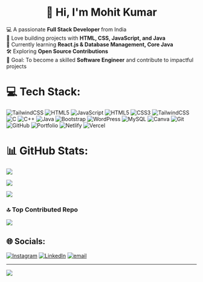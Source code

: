 <h1 align="center"> 🙋 Hi, I'm Mohit Kumar </h1>

💻 A passionate **Full Stack Developer** from India  
🚀 Love building projects with **HTML, CSS, JavaScript, and Java**  
🌱 Currently learning **React.js & Database Management, Core Java**  
🛠️ Exploring **Open Source Contributions**  
🎯 Goal: To become a skilled **Software Engineer** and contribute to impactful projects 

# 💻 Tech Stack:
![TailwindCSS](https://img.shields.io/badge/tailwindcss-%2338B2AC.svg?style=flat&logo=tailwind-css&logoColor=white) ![HTML5](https://img.shields.io/badge/html5-%23E34F26.svg?style=flat&logo=html5&logoColor=white) ![JavaScript](https://img.shields.io/badge/javascript-%23323330.svg?style=flat&logo=javascript&logoColor=%23F7DF1E) ![HTML5](https://img.shields.io/badge/html5-%23E34F26.svg?style=flat&logo=html5&logoColor=white) ![CSS3](https://img.shields.io/badge/css3-%231572B6.svg?style=flat&logo=css3&logoColor=white) ![TailwindCSS](https://img.shields.io/badge/tailwindcss-%2338B2AC.svg?style=flat&logo=tailwind-css&logoColor=white) ![C](https://img.shields.io/badge/c-%2300599C.svg?style=flat&logo=c&logoColor=white) ![C++](https://img.shields.io/badge/c++-%2300599C.svg?style=flat&logo=c%2B%2B&logoColor=white) ![Java](https://img.shields.io/badge/java-%23ED8B00.svg?style=flat&logo=openjdk&logoColor=white) ![Bootstrap](https://img.shields.io/badge/bootstrap-%238511FA.svg?style=flat&logo=bootstrap&logoColor=white) ![WordPress](https://img.shields.io/badge/WordPress-%23117AC9.svg?style=flat&logo=WordPress&logoColor=white) ![MySQL](https://img.shields.io/badge/mysql-4479A1.svg?style=flat&logo=mysql&logoColor=white) ![Canva](https://img.shields.io/badge/Canva-%2300C4CC.svg?style=flat&logo=Canva&logoColor=white) ![Git](https://img.shields.io/badge/git-%23F05033.svg?style=flat&logo=git&logoColor=white) ![GitHub](https://img.shields.io/badge/github-%23121011.svg?style=flat&logo=github&logoColor=white) ![Portfolio](https://img.shields.io/badge/Portfolio-%23000000.svg?style=flat&logo=firefox&logoColor=#FF7139) ![Netlify](https://img.shields.io/badge/netlify-%23000000.svg?style=flat&logo=netlify&logoColor=#00C7B7) ![Vercel](https://img.shields.io/badge/vercel-%23000000.svg?style=flat&logo=vercel&logoColor=white)
# 📊 GitHub Stats:
![](https://github-readme-stats.vercel.app/api?username=mohitbyahut&theme=github_dark&hide_border=false&include_all_commits=true&count_private=false)<br/>

![](https://nirzak-streak-stats.vercel.app/?user=mohitbyahut&theme=github_dark&hide_border=false)<br/>

![](https://github-readme-stats.vercel.app/api/top-langs/?username=mohitbyahut&theme=github_dark&hide_border=false&include_all_commits=true&count_private=false&layout=compact)



### 🔝 Top Contributed Repo
![](https://github-contributor-stats.vercel.app/api?username=mohitbyahut&limit=5&theme=dark&combine_all_yearly_contributions=true)

## 🌐 Socials:
[![Instagram](https://img.shields.io/badge/Instagram-%23E4405F.svg?logo=Instagram&logoColor=white)](https://instagram.com/mohit__jaiswall) [![LinkedIn](https://img.shields.io/badge/LinkedIn-%230077B5.svg?logo=linkedin&logoColor=white)](https://linkedin.com/in/mohit-kumar-183906376/) [![email](https://img.shields.io/badge/Email-D14836?logo=gmail&logoColor=white)](mailto:ankushguptamohit@gmail.com) 



---
[![](https://visitcount.itsvg.in/api?id=mohitbyahut&icon=4&color=12)](https://visitcount.itsvg.in)




<!-- Proudly created with GPRM ( https://gprm.itsvg.in ) -->
